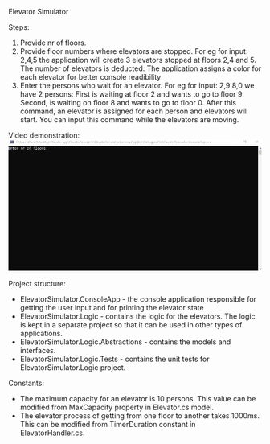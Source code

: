 Elevator Simulator

Steps: 
1. Provide nr of floors.
2. Provide floor numbers where elevators are stopped.
     For eg for input: 2,4,5 the application will create 3 elevators stopped at floors 2,4 and 5.
     The number of elevators is deducted.
	 The application assigns a color for each elevator for better console readibility
3. Enter the persons who wait for an elevator.
     For eg for input: 2,9 8,0 we have 2 persons: 
       First is waiting at floor 2 and wants to go to floor 9.
       Second, is waiting on floor 8 and wants to go to floor 0.
     After this command, an elevator is assigned for each person and elevators will start.
	 You can input this command while the elevators are moving.
	 
Video demonstration: 
![](https://github.com/StanculescuDaniel/Elevator/blob/main/ElevatorSimulator.gif)

Project structure:
- ElevatorSimulator.ConsoleApp - the console application responsible for getting the user input and for printing the elevator state
- ElevatorSimulator.Logic - contains the logic for the elevators. The logic is kept in a separate project so that it can be used in other types of applications.
- ElevatorSimulator.Logic.Abstractions - contains the models and interfaces.
- ElevatorSimulator.Logic.Tests - contains the unit tests for ElevatorSimulator.Logic project.

Constants:
- The maximum capacity for an elevator is 10 persons. This value can be modified from MaxCapacity property in Elevator.cs model. 
- The elevator process of getting from one floor to another takes 1000ms. This can be modified from TimerDuration constant in ElevatorHandler.cs.
